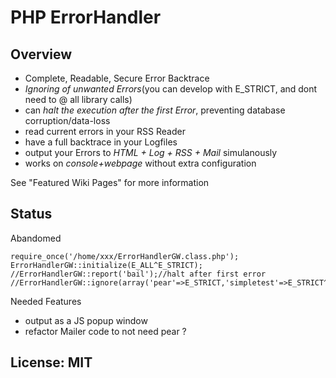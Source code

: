 # PHP ErrorHandler

## Overview
  
  * Complete, Readable, Secure Error Backtrace
  * *Ignoring of unwanted Errors*(you can develop with E_STRICT, and dont need to @ all library calls)
  * can *halt the execution after the first Error*, preventing database corruption/data-loss
  * read current errors in your RSS Reader
  * have a full backtrace in your Logfiles
  * output your Errors to *HTML + Log + RSS + Mail* simulanously
  * works on *console+webpage* without extra configuration

See "Featured Wiki Pages" for more information

## Status

Abandomed

```
require_once('/home/xxx/ErrorHandlerGW.class.php');
ErrorHandlerGW::initialize(E_ALL^E_STRICT);
//ErrorHandlerGW::report('bail');//halt after first error
//ErrorHandlerGW::ignore(array('pear'=>E_STRICT,'simpletest'=>E_STRICT^E_NOTICE))
```

Needed Features

  * output as a JS popup window
  * refactor Mailer code to not need pear ?

## License: MIT
